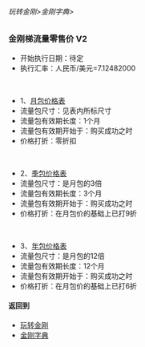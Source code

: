###### 玩转金刚>金刚字典>
### 金刚梯流量零售价 V2
- 开始执行日期：待定
- 执行汇率：人民币/美元=7.12482000
<br>

- 1、[月包价格表](https://github.com/a2zitpro/web/blob/master/LadderFree/kkDictionary/DTPrice/MonthPackagePrice.md)
- 流量包尺寸：见表内所标尺寸
- 流量包有效期长度：1个月
- 流量包有效期开始于：购买成功之时
- 价格打折：零折扣
<br>

- 2、[季包价格表](https://github.com/a2zitpro/web/blob/master/LadderFree/kkDictionary/DTPrice/SeasonPackagePrice.md)
- 流量包尺寸：是月包的3倍
- 流量包有效期长度：3个月
- 流量包有效期开始于：购买成功之时
- 价格打折：在月包价的基础上已打9折
<br>

- 3、[年包价格表](https://github.com/a2zitpro/web/blob/master/LadderFree/kkDictionary/DTPrice/YearPackagePrice.md)
- 流量包尺寸：是月包的12倍
- 流量包有效期长度：12个月
- 流量包有效期开始于：购买成功之时
- 价格打折：在月包价的基础上已打6折



#### 返回到
- [玩转金刚](https://github.com/a2zitpro/web/blob/master/LadderFree/A.md)
- [金刚字典](https://github.com/a2zitpro/web/blob/master/LadderFree/kkDictionary/KKDictionary.md)
